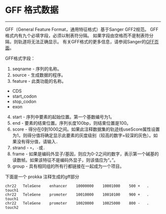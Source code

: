 # GFF 格式数据

---

GFF（General Feature Format，通用特征格式）基于Sanger GFF2规范。 GFF格式内有九个必填字段，必须以制表符分隔。 如果字段由空格而不是制表符分隔，则轨道将无法正确显示。 有关GFF格式的更多信息，请参阅Sanger的[GFF页面](http://www.sanger.ac.uk/resources/software/gff/)。

GFF格式字段：

1. seqname  - 序列的名称。
2. source  - 生成数据的程序。
3. feature  - 此类功能的名称。
  - CDS
  - start_codon
  - stop_codon
  - exon
4. start  - 序列中要素的起始位置。第一个基数编号为1。
5. end  - 要素的结束位置。序列长度100bp，则结束位置是100。
6. score  - 得分在0到1000之间。如果此注释数据集的轨迹线useScore属性设置为1，则得分值将确定显示此要素的灰度级别（较高的数字=较深的灰色）。如果没有得分值，请输入`.`
7. strand  - `+`，`-`或`.`
8. frame  - 如果是编码外显子/基因，则应为0-2之间的数字，表示第一个碱基的读数帧。如果该特征不是编码外显子，则该值应为“。”。
9. group  - 具有相同组的所有行都链接在一起成为一个项目。

下面是一个 prokka 注释生成的gff部分

```
chr22	TeleGene	enhancer	10000000	10001000	500	+	.	touch1
chr22	TeleGene	promoter	10010000	10010100	900	+	.	touch1
chr22	TeleGene	promoter	10020000	10025000	800	-	.	touch2
```
